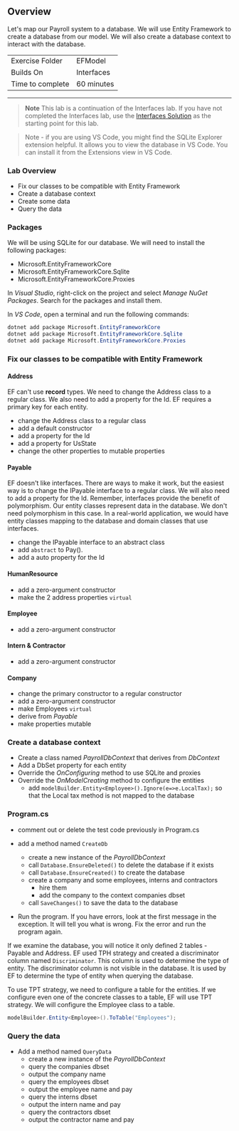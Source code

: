 ## Overview
Let's map our Payroll system to a database.  We will use Entity Framework to create a database from our model.  We will also create a database context to interact with the database.

| | |
| --------- | --------------------------- |
| Exercise Folder | EFModel |
| Builds On | Interfaces |
| Time to complete | 60 minutes| 

---

> **Note** This lab is a continuation of the Interfaces lab.  If you have not completed the Interfaces lab, use the [Interfaces Solution](../Interfaces/Solution/) as the starting point for this lab.

> Note - if you are using VS Code, you might find the SQLite Explorer extension helpful.  It allows you to view the database in VS Code.  You can install it from the Extensions view in VS Code.

### Lab Overview
- Fix our classes to be compatible with Entity Framework
- Create a database context
- Create some data
- Query the data

### Packages
We will be using SQLite for our database.  We will need to install the following packages:
- Microsoft.EntityFrameworkCore
- Microsoft.EntityFrameworkCore.Sqlite
- Microsoft.EntityFrameworkCore.Proxies

In *Visual Studio*, right-click on the project and select *Manage NuGet Packages*.  Search for the packages and install them.

In *VS Code*, open a terminal and run the following commands:
```powershell
dotnet add package Microsoft.EntityFrameworkCore
dotnet add package Microsoft.EntityFrameworkCore.Sqlite
dotnet add package Microsoft.EntityFrameworkCore.Proxies
```


### Fix our classes to be compatible with Entity Framework
#### Address
EF can't use **record** types.  We need to change the Address class to a regular class.  We also need to add a property for the Id.  EF requires a primary key for each entity.

- change the Address class to a regular class
- add a default constructor
- add a property for the Id
- add a property for UsState
- change the other properties to mutable properties

#### Payable
EF doesn't like interfaces.  There are ways to make it work, but the easiest way is to change the IPayable interface to a regular class.  We will also need to add a property for the Id.  Remember, interfaces provide the benefit of polymorphism.  Our entity classes represent data in the database.  We don't need polymorphism in this case.  In a real-world application, we would have entity classes mapping to the database and domain classes that use interfaces.

- change the IPayable interface to an abstract class
- add `abstract` to Pay().
- add a auto property for the Id

#### HumanResource
- add a zero-argument constructor
- make the 2 address properties `virtual`

#### Employee
- add a zero-argument constructor

#### Intern & Contractor
- add a zero-argument constructor

#### Company 
- change the primary constructor to a regular constructor
- add a zero-argument constructor
- make Employees `virtual`
- derive from *Payable*
- make properties mutable

### Create a database context
- Create a class named *PayrollDbContext* that derives from *DbContext*
- Add a DbSet property for each entity
- Override the *OnConfiguring* method to use SQLite and proxies
- Override the *OnModelCreating* method to configure the entities
    - add `modelBuilder.Entity<Employee>().Ignore(e=>e.LocalTax);` so that the Local tax method is not mapped to the database

### Program.cs
- comment out or delete the test code previously in Program.cs
- add a method named `CreateDb`
    - create a new instance of the *PayrollDbContext*
    - call `Database.EnsureDeleted()` to delete the database if it exists
    - call `Database.EnsureCreated()` to create the database
    - create a company and some employees, interns and contractors
        - hire them
        - add the company to the context companies dbset
    - call `SaveChanges()` to save the data to the database

- Run the program.  If you have errors, look at the first message in the exception.  It will tell you what is wrong.  Fix the error and run the program again.

If we examine the database, you will notice it only defined 2 tables - Payable and Address. EF used TPH strategy and created a discriminator column named `Discriminator`.  This column is used to determine the type of entity.  The discriminator column is not visible in the database.  It is used by EF to determine the type of entity when querying the database.

To use TPT strategy, we need to configure a table for the entities.  If we configure even one of the concrete classes to a table, EF will use TPT strategy.  We will configure the Employee class to a table.
```csharp
modelBuilder.Entity<Employee>().ToTable("Employees");
```

### Query the data

- Add a method named `QueryData`
    - create a new instance of the *PayrollDbContext*
    - query the companies dbset
    - output the company name
    - query the employees dbset
    - output the employee name and pay
    - query the interns dbset
    - output the intern name and pay
    - query the contractors dbset
    - output the contractor name and pay






